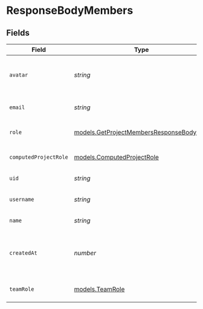# ResponseBodyMembers


## Fields

| Field                                                                                      | Type                                                                                       | Required                                                                                   | Description                                                                                | Example                                                                                    |
| ------------------------------------------------------------------------------------------ | ------------------------------------------------------------------------------------------ | ------------------------------------------------------------------------------------------ | ------------------------------------------------------------------------------------------ | ------------------------------------------------------------------------------------------ |
| `avatar`                                                                                   | *string*                                                                                   | :heavy_minus_sign:                                                                         | ID of the file for the Avatar of this member.                                              | 123a6c5209bc3778245d011443644c8d27dc2c50                                                   |
| `email`                                                                                    | *string*                                                                                   | :heavy_check_mark:                                                                         | The email of this member.                                                                  | jane.doe@example.com                                                                       |
| `role`                                                                                     | [models.GetProjectMembersResponseBodyRole](../models/getprojectmembersresponsebodyrole.md) | :heavy_check_mark:                                                                         | Role of this user in the project.                                                          | ADMIN                                                                                      |
| `computedProjectRole`                                                                      | [models.ComputedProjectRole](../models/computedprojectrole.md)                             | :heavy_check_mark:                                                                         | Role of this user in the project.                                                          | ADMIN                                                                                      |
| `uid`                                                                                      | *string*                                                                                   | :heavy_check_mark:                                                                         | The ID of this user.                                                                       | zTuNVUXEAvvnNN3IaqinkyMw                                                                   |
| `username`                                                                                 | *string*                                                                                   | :heavy_check_mark:                                                                         | The unique username of this user.                                                          | jane-doe                                                                                   |
| `name`                                                                                     | *string*                                                                                   | :heavy_minus_sign:                                                                         | The name of this user.                                                                     | Jane Doe                                                                                   |
| `createdAt`                                                                                | *number*                                                                                   | :heavy_check_mark:                                                                         | Timestamp in milliseconds when this member was added.                                      | 1588720733602                                                                              |
| `teamRole`                                                                                 | [models.TeamRole](../models/teamrole.md)                                                   | :heavy_check_mark:                                                                         | The role of this user in the team.                                                         | CONTRIBUTOR                                                                                |